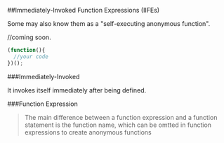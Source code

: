 ##Immediately-Invoked Function Expressions (IIFEs)

Some may also know them as a "self-executing anonymous function". 

//coming soon.


```javascript
(function(){
  //your code
})();
```

###Immediately-Invoked

It invokes itself immediately after being defined.

###Function Expression

> The main difference between a function expression and a function statement is the function name, which can be omtted in function expressions to create anonymous functions
